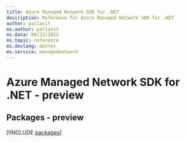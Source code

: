 ```yaml
---
title: Azure Managed Network SDK for .NET
description: Reference for Azure Managed Network SDK for .NET
author: pallavit
ms.author: pallavit
ms.data: 08/23/2023
ms.topic: reference
ms.devlang: dotnet
ms.service: managednetwork
---
```

# Azure Managed Network SDK for .NET - preview
## Packages - preview
[!INCLUDE [packages](managed-network-index.md)]